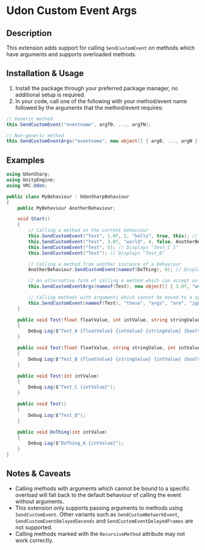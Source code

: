 # Udon Custom Event Args
## Description
This extension adds support for calling `SendCustomEvent` on methods which have arguments and supports overloaded methods.

## Installation & Usage
1. Install the package through your preferred package manager, no additional setup is required.
2. In your code, call one of the following with your method/event name followed by the arguments that the method/event requires:
```csharp
// Generic method
this.SendCustomEvent("eventname", argT0, ..., argTN);

// Non-generic method
this.SendCustomEventArgs("eventname", new object[] { arg0, ..., argN });
```

## Examples
```csharp
using UdonSharp;
using UnityEngine;
using VRC.Udon;

public class MyBehaviour : UdonSharpBehaviour
{
    public MyBehaviour AnotherBehaviour;

    void Start()
    {
        // Calling a method on the current behaviour
        this.SendCustomEvent("Test", 1.0f, 2, "hello", true, this); // Displays "Test_A 1.0 2 hello true ThisBehaviour"
        this.SendCustomEvent("Test", 3.0f, "world", 4, false, AnotherBehaviour); // Displays "Test_B 3.0 world 4 false AnotherBehaviour"
        this.SendCustomEvent("Test", 5); // Displays "Test_C 5"
        this.SendCustomEvent("Test"); // Displays "Test_D"

        // Calling a method from another instance of a behaviour
        AnotherBehaviour.SendCustomEvent(nameof(DoThing), 6); // Displays "DoThing_A 6"

        // An alternative form of calling a method which can accept an object array containing each method argument
        this.SendCustomEventArgs(nameof(Test), new object[] { 3.0f, "world", 4, false, AnotherBehaviour }); // Displays "Test_B 3.0 world 4 false AnotherBehaviour"

        // Calling methods with arguments which cannot be bound to a specific overload will fall back to the default behaviour of calling the event without arguments
        this.SendCustomEvent(nameof(Test), "these", "args", "are", "ignored"); // Displays "Test_D"
    }

    public void Test(float floatValue, int intValue, string stringValue, bool boolValue, UdonSharpBehaviour behaviourValue)
    {
        Debug.Log($"Test_A {floatValue} {intValue} {stringValue} {boolValue} {behaviourValue.name}");
    }

    public void Test(float floatValue, string stringValue, int intValue, bool boolValue, UdonBehaviour behaviourValue)
    {
        Debug.Log($"Test_B {floatValue} {stringValue} {intValue} {boolValue} {behaviourValue.name}");
    }

    public void Test(int intValue)
    {
        Debug.Log($"Test_C {intValue}");
    }

    public void Test()
    {
        Debug.Log($"Test_D");
    }

    public void DoThing(int intValue)
    {
        Debug.Log($"DoThing_A {intValue}");
    }
}
```

## Notes & Caveats
 - Calling methods with arguments which cannot be bound to a specific overload will fall back to the default behaviour of calling the event without arguments.
 - This extension only supports passing arguments to methods using `SendCustomEvent`.  Other variants such as `SendCustomNetworkEvent`, `SendCustomEventDelayedSeconds` and `SendCustomEventDelayedFrames` are not supported.
 - Calling methods marked with the `RecursiveMethod` attribute may not work correctly.